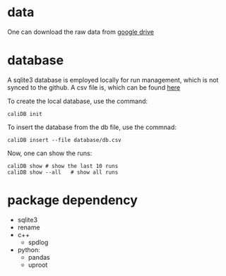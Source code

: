 # data
One can download the raw data from [google drive](https://drive.google.com/drive/folders/1SGtYnyDEmv8edpGVumi8tztlmNIQ3xuf?usp=sharing)

# database
A sqlite3 database is employed locally for run management, which is not
synced to the github. A csv file is, which can be found [here](database/db.csv)

To create the local database, use the command:
```
caliDB init
```

To insert the database from the db file, use the commnad:
```
caliDB insert --file database/db.csv
```

Now, one can show the runs:
```
caliDB show	# show the last 10 runs
caliDB show --all	# show all runs
```

# package dependency
* sqlite3
* rename
* c++
  * spdlog
* python:
  * pandas
  * uproot
